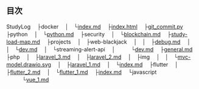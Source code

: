 ## 目次
StudyLog
　├docker
　│　└[index.md](docker/index.md)
　├[index.html](index.html)
　├[git_commit.py](git_commit.py)
　├python
　│　└[python.md](python/python.md)
　├security
　│　└[blockchain.md](security/blockchain.md)
　├[study-load-map.md](study-load-map.md)
　├projects
　│　├web-blackjack
　│　│　├[debug.md](projects/web-blackjack/debug.md)
　│　│　└[dev.md](projects/web-blackjack/dev.md)
　│　└streaming-alert-api
　│　　　└[dev.md](projects/streaming-alert-api/dev.md)
　├[general.md](general.md)
　├php
　│　├[laravel_3.md](php/laravel_3.md)
　│　├[laravel_2.md](php/laravel_2.md)
　│　├img
　│　│　└[mvc-model.drawio.svg](php/img/mvc-model.drawio.svg)
　│　├[laravel_1.md](php/laravel_1.md)
　│　└[index.md](php/index.md)
　├flutter
　│　├[flutter_2.md](flutter/flutter_2.md)
　│　└[flutter_1.md](flutter/flutter_1.md)
　├[index.md](index.md)
　└javascript
　　　└[vue_1.md](javascript/vue_1.md)
